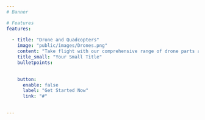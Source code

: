 ```yaml
---
# Banner

# Features
features:
    
  - title: "Drone and Quadcopters"
    image: "public/images/Drones.png"
    content: "Take flight with our comprehensive range of drone parts and components. Whether you're building a recreational drone or a professional-grade UAV, our products offer superior performance, durability, and compatibility, ensuring a smooth and efficient flight experience."
    title_small: "Your Small Title"
    bulletpoints:
      

    button:
      enable: false
      label: "Get Started Now"
      link: "#"

  
---
```

